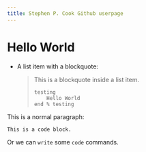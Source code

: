 ```yaml
---
title: Stephen P. Cook Github userpage
---
```


# Hello World

*   A list item with a blockquote:

    > This is a blockquote
    > inside a list item.
    >
    >     testing
    >         Hello World
    >     end % testing

This is a normal paragraph:

    This is a code block.

Or we can `write` some `code` commands.
